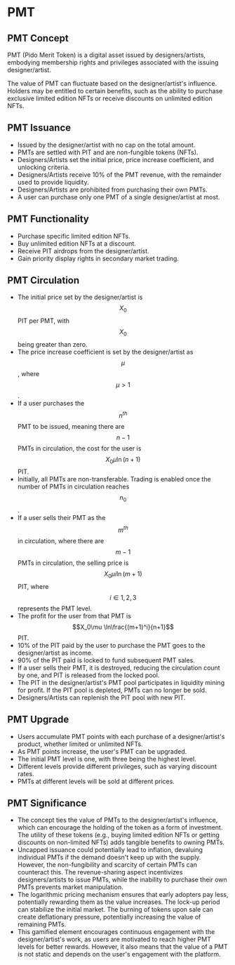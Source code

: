 # PMT

## PMT Concept

PMT (Pido Merit Token) is a digital asset issued by designers/artists, embodying membership rights and privileges associated with the issuing designer/artist.

The value of PMT can fluctuate based on the designer/artist's influence. Holders may be entitled to certain benefits, such as the ability to purchase exclusive limited edition NFTs or receive discounts on unlimited edition NFTs.

## PMT Issuance

* Issued by the designer/artist with no cap on the total amount.
* PMTs are settled with PIT and are non-fungible tokens (NFTs).
* Designers/Artists set the initial price, price increase coefficient, and unlocking criteria.
* Designers/Artists receive 10% of the PMT revenue, with the remainder used to provide liquidity.
* Designers/Artists are prohibited from purchasing their own PMTs.
* A user can purchase only one PMT of a single designer/artist at most.

## PMT Functionality

* Purchase specific limited edition NFTs.
* Buy unlimited edition NFTs at a discount.
* Receive PIT airdrops from the designer/artist.
* Gain priority display rights in secondary market trading.

## PMT Circulation

* The initial price set by the designer/artist is $$X_0$$ PIT per PMT, with $$X_0$$ being greater than zero.
* The price increase coefficient is set by the designer/artist as $$\mu$$, where $$\mu > 1$$.
* If a user purchases the $$n^{th}$$ PMT to be issued, meaning there are $$n-1$$ PMTs in circulation, the cost for the user is $$X_0\mu \ln(n+1)$$ PIT.
* Initially, all PMTs are non-transferable. Trading is enabled once the number of PMTs in circulation reaches $$n_0$$.
* If a user sells their PMT as the $$m^{th}$$ in circulation, where there are $$m-1$$ PMTs in circulation, the selling price is $$X_0\mu i\ln(m+1)$$ PIT, where $$i \in {1,2,3}$$ represents the PMT level.
* The profit for the user from that PMT is $$X_0\mu \ln\frac{(m+1)^i}{n+1}$$ PIT.
* 10% of the PIT paid by the user to purchase the PMT goes to the designer/artist as income.
* 90% of the PIT paid is locked to fund subsequent PMT sales.
* If a user sells their PMT, it is destroyed, reducing the circulation count by one, and PIT is released from the locked pool.
* The PIT in the designer/artist's PMT pool participates in liquidity mining for profit. If the PIT pool is depleted, PMTs can no longer be sold.
* Designers/Artists can replenish the PIT pool with new PIT.

## PMT Upgrade

* Users accumulate PMT points with each purchase of a designer/artist's product, whether limited or unlimited NFTs.
* As PMT points increase, the user's PMT can be upgraded.
* The initial PMT level is one, with three being the highest level.
* Different levels provide different privileges, such as varying discount rates.
* PMTs at different levels will be sold at different prices.

## PMT Significance

* The concept ties the value of PMTs to the designer/artist's influence, which can encourage the holding of the token as a form of investment. The utility of these tokens (e.g., buying limited edition NFTs or getting discounts on non-limited NFTs) adds tangible benefits to owning PMTs.
* Uncapped issuance could potentially lead to inflation, devaluing individual PMTs if the demand doesn't keep up with the supply. However, the non-fungibility and scarcity of certain PMTs can counteract this. The revenue-sharing aspect incentivizes designers/artists to issue PMTs, while the inability to purchase their own PMTs prevents market manipulation.
* The logarithmic pricing mechanism ensures that early adopters pay less, potentially rewarding them as the value increases. The lock-up period can stabilize the initial market. The burning of tokens upon sale can create deflationary pressure, potentially increasing the value of remaining PMTs.
* This gamified element encourages continuous engagement with the designer/artist's work, as users are motivated to reach higher PMT levels for better rewards. However, it also means that the value of a PMT is not static and depends on the user's engagement with the platform.
